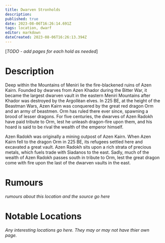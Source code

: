 ```yaml
---
title: Dwarven Stronholds
description: 
published: true
date: 2023-08-06T16:26:14.691Z
tags: location, dwarf
editor: markdown
dateCreated: 2023-08-06T16:26:13.394Z
---
```


[*TODO - add pages for each hold as needed*]

# Description
Deep within the Mountains of Meniri lie the fire-blackened ruins of Azen Kairn. Founded by dwarves from Azen Khador during the Bitter War, it became the largest dwarven vault in the eastern Meniri Mountains after Khador was destroyed by the Argollëan elves. In 225 BE, at the height of the Beastman Wars, Azen Kairn was conquered by the great red dragon Orm and an army of beastmen. Orm has ruled there ever since, spawning a brood of lesser dragons. For five centuries, the dwarves of Azen Radokh have paid tribute to Orm, lest he unleash dragon-fire upon them, and his hoard is said to be rival the wealth of the emperor himself.
 
Azen Radokh was originally a mining outpost of Azen Kairn. When Azen Kairn fell to the dragon Orm in 225 BE, its refugees settled here and excavated a great vault. Azen Radokh sits upon a rich strata of precious metals, which fuels trade with Siadanos to the east. Sadly, much of the wealth of Azen Radokh passes south in tribute to Orm, lest the great dragon come with fire upon the last of the dwarven vaults in the east.

# Rumours
*rumours about this location and the source go here*

# Notable Locations
*Any interesting locations go here. They may or may not have thier own page.*